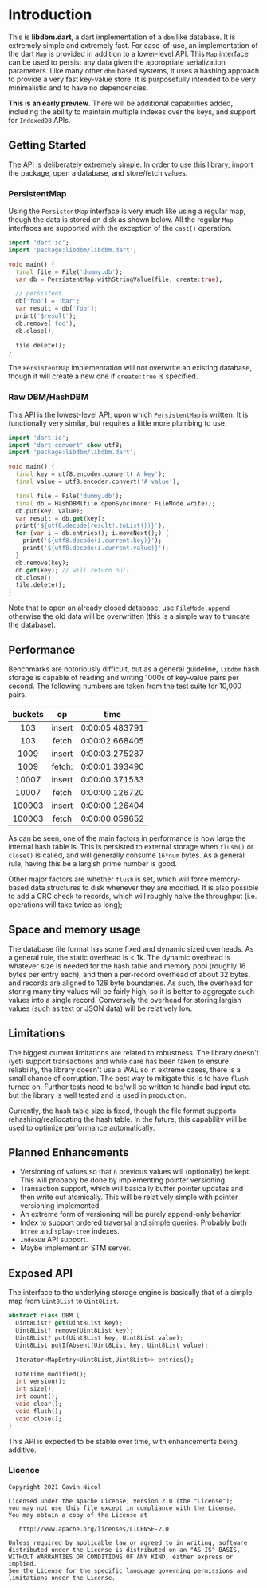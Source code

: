 # Introduction
This is __libdbm.dart__, a dart implementation of a `dbm` like database. It is extremely simple
and extremely fast. For ease-of-use, an implementation of the dart `Map` is provided in addition 
to a lower-level API. This `Map` interface can be used to persist any data given the appropriate
serialization parameters. Like many other `dbm` based systems, it uses a hashing approach to 
provide a very fast key-value store. It is purposefully intended to be very minimalistic and 
to have no dependencies.

__This is an early preview__. There will be additional capabilities added, including the
ability to maintain multiple indexes over the keys, and support for `IndexedDB` APIs.

## Getting Started
The API is deliberately extremely simple. In order to use this library, import
the package, open a database, and store/fetch values. 

### PersistentMap
Using the `PersistentMap` interface is very much like using a regular map, though the
data is stored on disk as shown below. All the regular `Map` interfaces are supported
with the exception of the `cast()` operation.

```dart
import 'dart:io';
import 'package:libdbm/libdbm.dart';

void main() {
  final file = File('dummy.db');
  var db = PersistentMap.withStringValue(file, create:true);

  // persistent
  db['foo'] = 'bar';
  var result = db['foo'];
  print('$result');
  db.remove('foo');
  db.close();

  file.delete();
}
```
The `PersistentMap` implementation will not overwrite an existing database, though it will
create a new one if `create:true` is specified. 

### Raw DBM/HashDBM
This API is the lowest-level API, upon which `PersistentMap` is written. It is functionally
very similar, but requires a little more plumbing to use.

```dart
import 'dart:io';
import 'dart:convert' show utf8;
import 'package:libdbm/libdbm.dart';

void main() {
  final key = utf8.encoder.convert('A key');
  final value = utf8.encoder.convert('A value');

  final file = File('dummy.db');
  final db = HashDBM(file.openSync(mode: FileMode.write));
  db.put(key, value);
  var result = db.get(key);
  print('${utf8.decode(result!.toList())}');
  for (var i = db.entries(); i.moveNext();) {
    print('${utf8.decode(i.current.key)}');
    print('${utf8.decode(i.current.value)}');
  }
  db.remove(key);
  db.get(key); // will return null
  db.close();
  file.delete();
}
```
Note that to open an already closed database, use `FileMode.append` otherwise the old
data will be overwritten (this is a simple way to truncate the database).

## Performance

Benchmarks are notoriously difficult, but as a general guideline, `libdbm` hash storage is
capable of reading and writing 1000s of key-value pairs per second. The following numbers are
taken from the test suite for 10,000 pairs.

| buckets | op     | time           |
|:-------:|:------:|:--------------:|
| 103     | insert | 0:00:05.483791 |
| 103     | fetch  | 0:00:02.668405 |
| 1009    | insert | 0:00:03.275287 |
| 1009    | fetch: | 0:00:01.393490 |
| 10007   | insert | 0:00:00.371533 |
| 10007   | fetch  | 0:00:00.126720 |
| 100003  | insert | 0:00:00.126404 |
| 100003  | fetch  | 0:00:00.059652 |

As can be seen, one of the main factors in performance is how large the internal hash table is.
This is persisted to external storage when `flush()` or `close()` is called, and will generally
consume `16*num` bytes. As a general rule, having this be a largish prime number is good.

Other major factors are whether `flush` is set, which will force memory-based data structures to
disk whenever they are modified. It is also possible to add a CRC check to records, which will 
roughly halve the throughput (i.e. operations will take twice as long);

## Space and memory usage

The database file format has some fixed and dynamic sized overheads. As a general rule, the 
static overhead is < 1k. The dynamic overhead is whatever size is needed for the hash table and
memory pool (roughly 16 bytes per entry each), and then a per-record overhead of about 32 bytes, and
records are aligned to 128 byte boundaries. As such, the overhead for storing many tiny values will
be fairly high, so it is better to aggregate such values into a single record. Conversely the overhead
for storing largish values (such as text or JSON data) will be relatively low.

## Limitations

The biggest current limitations are related to robustness. The library doesn't (yet) support
transactions and while care has been taken to ensure reliability, the library doesn't use a WAL
so in extreme cases, there is a small chance of corruption. The best way to mitigate this
is to have `flush` turned on. Further tests need to be/will be written to handle bad input etc.
but the library is well tested and is used in production.

Currently, the hash table size is fixed, though the file format supports rehashing/reallocating the
hash table. In the future, this capability will be used to optimize performance automatically.

## Planned Enhancements

* Versioning of values so that `n` previous values will (optionally) be kept. This will probably
  be done by implementing pointer versioning.
* Transaction support, which will basically buffer pointer updates and then write out atomically.
  This will be relatively simple with pointer versioning implemented.
* An extreme form of versioning will be purely append-only behavior.
* Index to support ordered traversal and simple queries. Probably both `btree` and `splay-tree` indexes.
* `IndexDB` API support.
* Maybe implement an STM server.

## Exposed API

The interface to the underlying storage engine is basically that of a simple map from
`Uint8List` to `Uint8List`.

```dart
abstract class DBM {
  Uint8List? get(Uint8List key);
  Uint8List? remove(Uint8List key);
  Uint8List? put(Uint8List key, Uint8List value);
  Uint8List putIfAbsent(Uint8List key, Uint8List value);

  Iterator<MapEntry<Uint8List,Uint8List>> entries();

  DateTime modified();
  int version();
  int size();
  int count();
  void clear();
  void flush();
  void close();
}
```
This API is expected to be stable over time, with enhancements being additive.

### Licence

```
Copyright 2021 Gavin Nicol

Licensed under the Apache License, Version 2.0 (the "License");
you may not use this file except in compliance with the License.
You may obtain a copy of the License at

   http://www.apache.org/licenses/LICENSE-2.0

Unless required by applicable law or agreed to in writing, software
distributed under the License is distributed on an "AS IS" BASIS,
WITHOUT WARRANTIES OR CONDITIONS OF ANY KIND, either express or implied.
See the License for the specific language governing permissions and
limitations under the License.
```